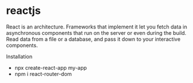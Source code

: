 # reactjs
React is an architecture. Frameworks that implement it let you fetch data in asynchronous components that run on the server or even during the build. Read data from a file or a database, and pass it down to your interactive components.

Installation
* npx create-react-app my-app
* npm i react-router-dom